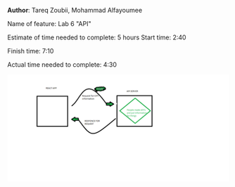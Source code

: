 **Author**: Tareq Zoubii, Mohammad Alfayoumee

Name of feature: Lab 6 "API"

Estimate of time needed to complete: 5 hours 
Start time: 2:40

Finish time: 7:10

Actual time needed to complete: 4:30

![API DATA FLOW CHART](./images/API.png)